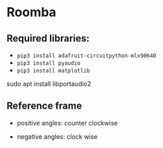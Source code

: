 # Roomba

## Required libraries:

+ ```pip3 install adafruit-circuitpython-mlx90640```
+ ```pip3 install pyaudio```
+ ```pip3 install matplotlib```


sudo apt install libportaudio2


## Reference frame

* positive angles: counter clockwise
+ negative angles: clock wise